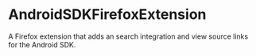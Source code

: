 # AndroidSDKFirefoxExtension
A Firefox extension that adds an search integration and view source links for the Android SDK.
